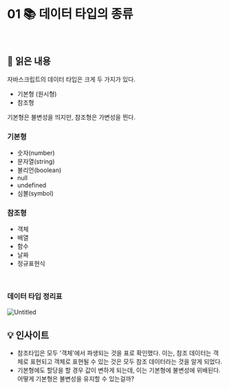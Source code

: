 # 01 📚 데이터 타입의 종류

<br>

## 📝 읽은 내용
자바스크립트의 데이터 타입은 크게 두 가지가 있다.
- 기본형 (원시형)
- 참조형

기본형은 불변성을 띄지만, 참조형은 가변성을 띈다.

### 기본형
- 숫자(number)
- 문자열(string)
- 불리언(boolean)
- null
- undefined
- 심볼(symbol)

### 참조형
- 객체
- 배열
- 함수
- 날짜
- 정규표현식

<br>

### 데이터 타입 정리표
![Untitled](https://github.com/user-attachments/assets/98cb9cec-384d-4543-9a3d-785449e8d7ed)


## 💡 인사이트
- 참조타입은 모두 '객체'에서 파생되는 것을 표로 확인했다. 이는, 참조 데이터는 객체로 표현되고 객체로 표현될 수 있는 것은 모두 참조 데이터라는 것을 알게 되었다.
- 기본형에도 할당을 할 경우 값이 변하게 되는데, 이는 기본형에 불변성에 위배된다. 어떻게 기본형은 불변성을 유지할 수 있는걸까?
<br>
